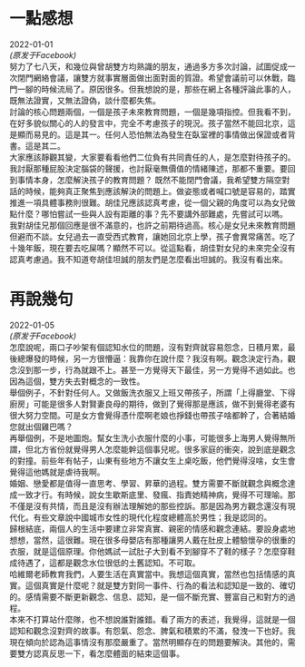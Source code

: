 一點感想
===
2022-01-01<br>
*(原发于Facebook)*<br>
努力了七八天，和幾位與曾胡雙方均熟識的朋友，通過多方多次討論，試圖促成一次閉門網絡會議，讓雙方就事實層面做出面對面的質證。希望會議前可以休戰，臨門一腳的時候流局了。原因很多。但我想說的是，那些在網上各種評論此事的人，既無法證實，又無法證偽，談什麼都失焦。<br>
討論的核心問題兩個，一個是孩子未來教育問題，一個是幾項指控。但我看不到，在好多貌似關心的人的發言中，完全不考慮孩子的現況。孩子當然不能回北京，這是顯而易見的。這是其一。任何人恐怕無法為發生在臥室裡的事情做出保證或者背書。這是其二。<br>
大家應該靜觀其變，大家要看看他們二位負有共同責任的人，是怎麼對待孩子的。我討厭那種屁股決定腦袋的聲援，也討厭毫無價值的情緒陳述，那都不重要。要回到事情本身，怎麼解決孩子的教育問題？
既然不能閉門會議，我希望雙方隔空對話的時候，能夠真正聚焦到應該解決的問題上。做姿態或者喊口號是容易的，踏實推進一項具體事務則很難。胡佳兄應該認真考慮，從一個父親的角度可以為女兒做點什麼？哪怕嘗試一些與人設有距離的事？先不要講外部難處，先嘗試可以嗎。<br>
我對胡佳兄那個回應是很不滿意的，也許之前期待過高。核心是女兒未來教育問題但避而不談。女兒過去一直受西式教育，讓她回北京上學，孩子會異常痛苦。吃了十幾年飯，現在要去吃屎嗎？顯然不可以。從這點看，胡佳對女兒的未來完全沒有認真考慮過。我不知道夸胡佳坦誠的朋友們是怎麼看出坦誠的。我沒有看出來。<br>


再說幾句
===
2022-01-05<br>
*(原发于Facebook)*<br>
怎麼說呢，兩口子吵架有個認知水位的問題，沒有對齊就容易怨念，日積月累，最後總爆發的時候，另一方很懵逼：我靠你在說什麼？我沒有啊。觀念決定行為，觀念沒到那一步，行為就跟不上。甚至一方覺得天下最佳，另一方覺得不過如此。也因為這個，雙方失去對概念的一致性。<br>
舉個例子，不針對任何人。又做飯洗衣服又上班又帶孩子，所謂「上得廳堂、下得廚房」可能是很多人對賢妻良母的期待，做到了覺得那是應該，做不到覺得老婆有很大努力空間。可是女方會覺得憑什麼啊老娘也掙錢也帶孩子啥都幹了，合著結婚您就出個雞巴嗎？<br>
再舉個例，不是地圖炮。幫女生洗小衣服什麼的小事，可能很多上海男人覺得無所謂，但北方省份就覺得男人怎麼能幹這個事兒呢。很多家庭的衝突，說到底是觀念的對撞。前些年有帖子，山東有些地方不讓女生上桌吃飯，他們覺得沒啥，女生會覺得這他媽就是虐待我啊。<br>
婚姻、戀愛都是值得一直思考、學習、昇華的過程。雙方需要不斷就觀念與概念達成一致才行。有時候，說女生歇斯底里、發瘋、指責她精神病，覺得不可理喻。那不僅是沒有共情，而且是沒有辦法理解她的那些控訴。那是因為男方觀念還沒有現代化。有些文章說中國城市女性的現代化程度總體高於男性；我是認同的。<br>
歸根結底，兩個人的生活中要建立非常真實、親密的情感和觀念連結。要設身處地想想，當然，這很難。現在很多母嬰店有那種讓男人戴在肚皮上體驗懷孕的很重的衣服，就是這個原理。你他媽試一試肚子大到看不到腳穿不了鞋的樣子？怎麼穿鞋成待遇了，這都是觀念水位很低的土舊認知。不可取。<br>
哈維爾老師教育我們，人要生活在真實當中。我想這個真實，當然也包括情感的真實。這個真實是什麼呢？就是雙方對同一事件、行為的看法和認知是一致的、確切的。感情需要不斷更新觀念、信息、認知，是一個不斷充實、豐富自己和對方的過程。<br>
本來不打算站什麼隊，也不想說誰對誰錯。看了兩方的表述，我覺得，這就是一個認知和觀念沒對齊的故事。有怨氣、怨念、脾氣和積累的不滿，發洩一下也好。我現在傾向於認為這事情沒有那麼嚴重了。當然明顯存在的問題要解決。其他的，需要雙方認真反思一下，看怎麼體面的結束這個事。<br>
